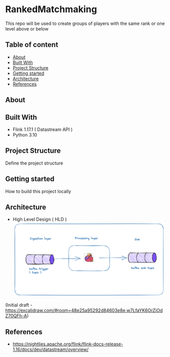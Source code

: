 # RankedMatchmaking
This repo will be used to create groups of players with the same rank or one level above or below

## Table of content

+ [About](#about)
+ [Built With](#built-with)
+ [Project Structure](#project-structure)
+ [Getting started](#getting-started)
+ [Architecture](#architecture)
+ [References](#references)

## About

## Built With

* Flink 1.17.1 ( Datastream API )
* Python 3.10

## Project Structure

Define the project structure

## Getting started

How to build this project locally

## Architecture

- High Level Design ( HLD )
  ![HLD](Docs/ranked_matchmaking.png)

(Initial draft - https://excalidraw.com/#room=48e25a95292d84603e8e,w7LfaYK6OrZiOdZ70QFh-A)

## References

- https://nightlies.apache.org/flink/flink-docs-release-1.16/docs/dev/datastream/overview/
